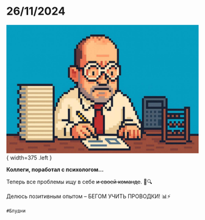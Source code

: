 # 26/11/2024

![ ](<../../assets/img/photo_2025-10-02_14-44-14.jpg>){ width=375 .left }

**Коллеги, поработал с психологом...**

Теперь все проблемы ищу в себе ~~и своей команде~~. 👀🔍

Делюсь позитивным опытом – БЕГОМ УЧИТЬ ПРОВОДКИ! 📊⚡️

`#Блудни`
